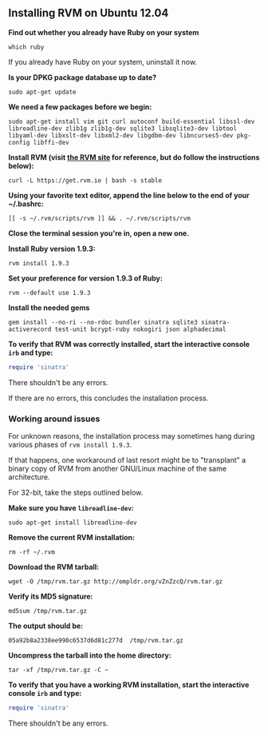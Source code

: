 ## Installing RVM on Ubuntu 12.04

**Find out whether you already have Ruby on your system**

```
which ruby
```

If you already have Ruby on your system, uninstall it now.

**Is your DPKG package database up to date?**

```
sudo apt-get update
```

**We need a few packages before we begin:**

```
sudo apt-get install vim git curl autoconf build-essential libssl-dev libreadline-dev zlib1g zlib1g-dev sqlite3 libsqlite3-dev libtool libyaml-dev libxslt-dev libxml2-dev libgdbm-dev libncurses5-dev pkg-config libffi-dev
```

**Install RVM (visit [the RVM site](https://rvm.io/rvm/install/) for reference, but do follow the instructions below):**

```
curl -L https://get.rvm.io | bash -s stable
```

**Using your favorite text editor, append the line below to the end of your ~/.bashrc:**

```
[[ -s ~/.rvm/scripts/rvm ]] && . ~/.rvm/scripts/rvm
```

**Close the terminal session you're in, open a new one.**

**Install Ruby version 1.9.3:**

```
rvm install 1.9.3
```

**Set your preference for version 1.9.3 of Ruby:**

```
rvm --default use 1.9.3
```

**Install the needed gems**

```
gem install --no-ri --no-rdoc bundler sinatra sqlite3 sinatra-activerecord test-unit bcrypt-ruby nokogiri json alphadecimal
```

**To verify that RVM was correctly installed, start the interactive console `irb` and type:**

```ruby
require 'sinatra'
```

There shouldn't be any errors.

If there are no errors, this concludes the installation process.

### Working around issues

For unknown reasons, the installation process may sometimes hang during various phases of `rvm install 1.9.3`.

If that happens, one workaround of last resort might be to "transplant" a binary copy of RVM from another GNU/Linux machine of the same architecture.

For 32-bit, take the steps outlined below.

**Make sure you have `libreadline-dev`:**

```
sudo apt-get install libreadline-dev
```

**Remove the current RVM installation:**

```
rm -rf ~/.rvm
```

**Download the RVM tarball:**

```
wget -O /tmp/rvm.tar.gz http://ompldr.org/vZnZzcQ/rvm.tar.gz
```

**Verify its MD5 signature:**

```
md5sum /tmp/rvm.tar.gz
```

**The output should be:**

```
05a92b8a2338ee990c6537d6d81c277d  /tmp/rvm.tar.gz
```

**Uncompress the tarball into the home directory:**

```
tar -xf /tmp/rvm.tar.gz -C ~
```

**To verify that you have a working RVM installation, start the interactive console `irb` and type:**

```ruby
require 'sinatra'
```

There shouldn't be any errors.

